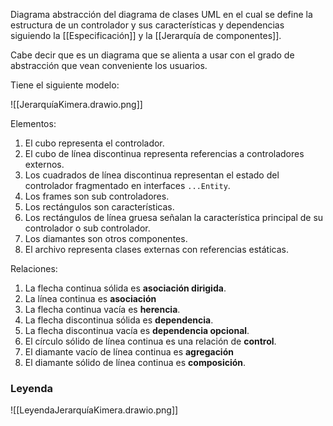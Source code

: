 Diagrama abstracción del diagrama de clases UML en el cual se define la estructura de un controlador y sus características y dependencias siguiendo la [[Especificación]] y la [[Jerarquía de componentes]].

Cabe decir que es un diagrama que se alienta a usar con el grado de abstracción que vean conveniente los usuarios.

Tiene el siguiente modelo:

![[JerarquíaKimera.drawio.png]]

Elementos:
1. El cubo representa el controlador.
2. El cubo de línea discontinua representa referencias a controladores externos.
3. Los cuadrados de línea discontinua representan el estado del controlador fragmentado en interfaces `...Entity`.
4. Los frames son sub controladores.
5. Los rectángulos son características.
6. Los rectángulos de línea gruesa señalan la característica principal de su controlador o sub controlador.
7. Los diamantes son otros componentes.
8. El archivo representa clases externas con referencias estáticas.

Relaciones:
1. La flecha continua sólida es **asociación dirigida**.
2. La línea continua es **asociación**
3. La flecha continua vacía es **herencia**.
4. La flecha discontinua sólida es **dependencia**.
5. La flecha discontinua vacía es **dependencia opcional**.
6. El círculo sólido de línea continua es una relación de **control**.
7. El diamante vacío de línea continua es **agregación**
8. El diamante sólido de línea continua es **composición**.

### Leyenda

![[LeyendaJerarquíaKimera.drawio.png]]